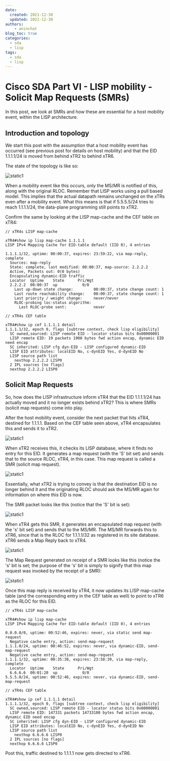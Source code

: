 ```yaml
---
date:
  created: 2021-12-30
  updated: 2021-12-30
authors:
    - aninchat
blog_toc: true
categories:
  - sda
  - lisp
tags:
  - sda
  - lisp
---
```

# Cisco SDA Part VI - LISP mobility - Solicit Map Requests (SMRs)
In this post, we look at SMRs and how these are essential for a host mobility event, within the LISP architecture.

## Introduction and topology

We start this post with the assumption that a host mobility event has occurred (see previous post for details on host mobility) and that the EID 1.1.1.1/24 is moved from behind xTR2 to behind xTR6. 

The state of the topology is like so:

![static1](/static/images/cisco/sda_6/smr_1.jpg)

<!-- more -->

When a mobility event like this occurs, only the MS/MR is notified of this, along with the original RLOC. Remember that LISP works using a pull based model. This implies that the actual datapath remains unchanged on the xTRs even after a mobility event. What this means is that if 5.5.5.5/24 tries to reach 1.1.1.1/24, the data-plane programming still points to xTR2. 

Confirm the same by looking at the LISP map-cache and the CEF table on xTR4:

```
// xTR4s LISP map-cache

xTR4#show ip lisp map-cache 1.1.1.1
LISP IPv4 Mapping Cache for EID-table default (IID 0), 4 entries

1.1.1.1/32, uptime: 00:00:37, expires: 23:59:22, via map-reply, complete
  Sources: map-reply
  State: complete, last modified: 00:00:37, map-source: 2.2.2.2
  Active, Packets out: 0(0 bytes)
  Encapsulating dynamic-EID traffic
  Locator  Uptime    State      Pri/Wgt
  2.2.2.2  00:00:37  up           0/0  
    Last up-down state change:         00:00:37, state change count: 1
    Last route reachability change:    00:00:37, state change count: 1
    Last priority / weight change:     never/never
    RLOC-probing loc-status algorithm:
      Last RLOC-probe sent:            never

// xTR4s CEF table

xTR4#show ip cef 1.1.1.1 detail 
1.1.1.1/32, epoch 0, flags [subtree context, check lisp eligibility]
  SC owned,sourced: LISP remote EID - locator status bits 0x00000001
  LISP remote EID: 19 packets 1900 bytes fwd action encap, dynamic EID need encap
  SC inherited: LISP cfg dyn-EID - LISP configured dynamic-EID
  LISP EID attributes: localEID No, c-dynEID Yes, d-dynEID No
  LISP source path list
    nexthop 2.2.2.2 LISP0
  2 IPL sources [no flags]
  nexthop 2.2.2.2 LISP0
```

## Solicit Map Requests

So, how does the LISP infrastructure inform xTR4 that the EID 1.1.1.1/24 has actually moved and it no longer exists behind xTR2? This is where SMRs (solicit map requests) come into play. 


After the host mobility event, consider the next packet that hits xTR4, destined for 1.1.1.1. Based on the CEF table seen above, xTR4 encapsulates this and sends it to xTR2. 

![static1](/static/images/cisco/sda_6/smr_2.jpg)

When xTR2 receives this, it checks its LISP database, where it finds no entry for this EID. It generates a map request (with the 'S' bit set) and sends that to the source RLOC, xTR4, in this case. This map request is called a SMR (solicit map request). 

![static1](/static/images/cisco/sda_6/smr_3.jpg)

Essentially, what xTR2 is trying to convey is that the destination EID is no longer behind it and the originating RLOC should ask the MS/MR again for information on where this EID is now. 

The SMR packet looks like this (notice that the 'S' bit is set):

![static1](/static/images/cisco/sda_6/smr_4.jpg)

When xTR4 gets this SMR, it generates an encapsulated map request (with the 's' bit set) and sends that to the MS/MR. The MS/MR forwards this to xTR6, since that is the RLOC for 1.1.1.1/32 as registered in its site database. xTR6 sends a Map Reply back to xTR4.

![static1](/static/images/cisco/sda_6/smr_5.jpg)

The Map Request generated on receipt of a SMR looks like this (notice the 's' bit is set; the purpose of the 's' bit is simply to signify that this map request was invoked by the receipt of a SMR):

![static1](/static/images/cisco/sda_6/smr_6.jpg)

Once this map reply is received by xTR4, it now updates its LISP map-cache table (and the corresponding entry in the CEF table as well) to point to xTR6 as the RLOC for this EID. 

```
// xTR4s LISP map-cache

xTR4#show ip lisp map-cache 
LISP IPv4 Mapping Cache for EID-table default (IID 0), 4 entries

0.0.0.0/0, uptime: 00:52:46, expires: never, via static send map-request
  Negative cache entry, action: send-map-request
1.1.1.0/24, uptime: 00:46:52, expires: never, via dynamic-EID, send-map-request
  Negative cache entry, action: send-map-request
1.1.1.1/32, uptime: 00:35:38, expires: 23:58:39, via map-reply, complete
  Locator  Uptime    State      Pri/Wgt
  6.6.6.6  00:01:20  up           0/0  
5.5.5.0/24, uptime: 00:52:46, expires: never, via dynamic-EID, send-map-request

// xTR4s CEF table

xTR4#show ip cef 1.1.1.1 detail
1.1.1.1/32, epoch 0, flags [subtree context, check lisp eligibility]
  SC owned,sourced: LISP remote EID - locator status bits 0x00000001
  LISP remote EID: 147331 packets 14733100 bytes fwd action encap, dynamic EID need encap
  SC inherited: LISP cfg dyn-EID - LISP configured dynamic-EID
  LISP EID attributes: localEID No, c-dynEID Yes, d-dynEID No
  LISP source path list
    nexthop 6.6.6.6 LISP0
  2 IPL sources [no flags]
  nexthop 6.6.6.6 LISP0
```

Post this, traffic destined to 1.1.1.1 now gets directed to xTR6.